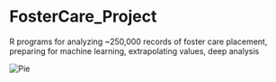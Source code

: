 # FosterCare_Project
R programs for analyzing ~250,000 records of foster care placement, preparing for machine learning, extrapolating values, deep analysis

![Pie](https://raw.githubusercontent.com/mathemacode/FosterCare_Project/master/Pie.PNG)
